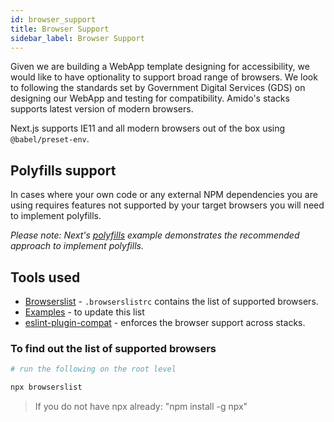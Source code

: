 ```yaml
---
id: browser_support
title: Browser Support
sidebar_label: Browser Support
---
```


Given we are building a WebApp template designing for accessibility, we would
like to have optionality to support broad range of browsers. We look to
following the standards set by Government Digital Services (GDS) on designing
our WebApp and testing for compatibility. Amido's stacks supports latest version
of modern browsers.

Next.js supports IE11 and all modern browsers out of the box using
`@babel/preset-env`.

## Polyfills support

In cases where your own code or any external NPM dependencies you are using
requires features not supported by your target browsers you will need to
implement polyfills.

_Please note: Next's
[polyfills](https://github.com/zeit/next.js/tree/canary/examples/with-polyfills)
example demonstrates the recommended approach to implement polyfills._

## Tools used

- [Browserslist](https://github.com/browserslist/browserslist) -
  `.browserslistrc` contains the list of supported browsers.
- [Examples](https://github.com/browserslist/browserslist-example) - to update
    this list
- [eslint-plugin-compat](https://www.npmjs.com/package/eslint-plugin-compat) -
  enforces the browser support across stacks.

### To find out the list of supported browsers

```bash
# run the following on the root level

npx browserslist
```

> If you do not have npx already: "npm install -g npx"
